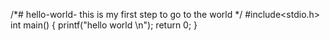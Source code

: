 /*# hello-world-
this is my first step to  go to the world */
#include<stdio.h>
int main()
{
printf("hello world \n");
return 0;
}
